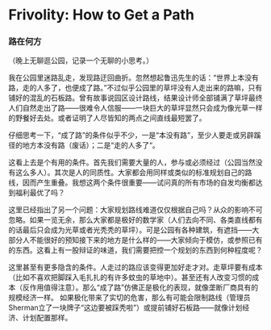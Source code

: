 # Frivolity: How to Get a Path

### 路在何方

（晚上无聊逛公园，记录一个无聊的小思考。）

我在公园里迷路乱走，发现路迂回曲折。忽然想起鲁迅先生的话：“世界上本没有路，走的人多了，也便成了路。”不过似乎公园里的草坪没有人走出来的路嘛，只有铺好的混乱的石板路。曾有故事说园区设计路线，结果设计师全部铺满了草坪最终人们自然走出了路——很难令人信服——一块巨大的草坪显然只会成为像光草一样的野餐好去处。或者证明了人尽皆知的两点之间直线最短罢了。

仔细思考一下，“成了路”的条件似乎不少，一是“本没有路”，至少人要走或另辟蹊径的地方本没有路（废话）；二是“走的人多了“。

这看上去是个有用的条件。首先我们需要大量的人，参与或必须经过（公园当然没有这么多人）。其次是人的同质性。大家都会用同样或类似的标准规划自己的路线，因而产生重叠。我想这两个条件很重要——试问真的所有市场的自发均衡都达到福利最优了吗？

这里已经指出了另一个问题：大家规划路线难道仅仅根据自己吗？从众的影响不可忽略。如果一览无余，那么大家都是极好的数学家（人们去向不同、各类直线都有的话最后只会成为光草或者光秃秃的草坪）。可是公园有各种建筑，有遮挡——大部分人不能很好的预知接下来的地方是什么样的——大家倾向于模仿，或参照已有的东西。这看上有一股辩证的味道，我们需要把控一个规划的东西到何种程度呢？

这里甚至有更多隐含的条件。人走过的路应该变得更加好走才对。走草坪要有成本（比如不喜欢把脚踩入毛扎扎的有许多蚊虫的草地中）。甚至还有人改变习惯的成本（反作用值得注意）。那么“成了路”仿佛正是极化的表现，就像垄断厂商具有的规模经济一样。 如果极化带来了实切的危害，那么有可能会限制路线（管理员Sherman立了一块牌子“这边要被踩秃啦”）或提前铺好石板路——就像计划经济、计划配置那样。